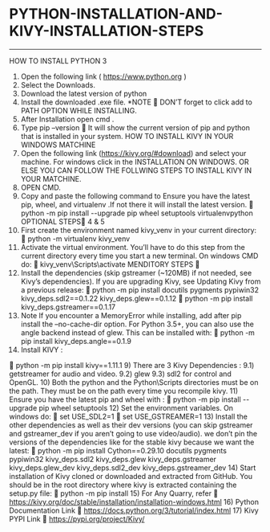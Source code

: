 # PYTHON-INSTALLATION-AND-KIVY-INSTALLATION-STEPS
-------------------------------------------------
HOW TO INSTALL PYTHON 3
1)	Open the following link ( https://www.python.org ) 
2)	 Select the Downloads. 
3)	Download the latest version of python 
4)	Install the downloaded .exe file. *NOTE  DON’T forget to click add to PATH OPTION WHILE INSTALLING.
5)	After Installation open cmd .
6)	Type pip –version  It will show the current version of pip and python that is installed in your system.
HOW TO INSTALL KIVY IN YOUR WINDOWS MATCHINE
1)	Open the following link (https://kivy.org/#download) and select your machine. For windows click in the INSTALLATION ON WINDOWS. OR ELSE YOU CAN FOLLOW THE FOLLWING STEPS TO INSTALL KIVY IN YOUR MATCHINE.
2)	OPEN CMD.
3)	Copy and paste the following command to Ensure you have the latest pip, wheel, and virtualenv .If not there it will install the latest version.
   python -m pip install --upgrade pip wheel setuptools virtualenvpython
OPTIONAL STEPS 4 & 5
4)	First create the environment named kivy_venv in your current directory:
 python -m virtualenv kivy_venv
5)	Activate the virtual environment. You’ll have to do this step from the current directory every time you start a new terminal. On windows CMD do:
  kivy_venv\Scripts\activate
MENDITORY STEPS 
6)	Install the dependencies (skip gstreamer (~120MB) if not needed, see Kivy’s dependencies). If you are upgrading Kivy, see Updating Kivy from a previous release:
 python -m pip install docutils pygments pypiwin32 kivy_deps.sdl2==0.1.22 kivy_deps.glew==0.1.12
 python -m pip install kivy_deps.gstreamer==0.1.17
7)	Note
If you encounter a MemoryError while installing, add after pip install the –no-cache-dir option.
For Python 3.5+, you can also use the angle backend instead of glew. This can be installed with:
 	python -m pip install kivy_deps.angle==0.1.9
8)	Install KIVY : 

  python -m pip install kivy==1.11.1
9)	There are 3  Kivy Dependencies :
 9.1) getstreamer  for audio and video.
 9.2) glew 
 9.3) sdl2 for control and OpenGL.
10)	Both the python and the Python\Scripts directories must be on the path. They must be on the path every time you recompile kivy.
11)	Ensure you have the latest pip and wheel with :
 python -m pip install --upgrade pip wheel setuptools
12)	Set the environment variables. On windows do:
  set USE_SDL2=1
 set USE_GSTREAMER=1
13)	Install the other dependencies as well as their dev versions (you can skip gstreamer and gstreamer_dev if you aren’t going to use video/audio). we don’t pin the versions of the dependencies like for the stable kivy because we want the latest:
 python -m pip install Cython==0.29.10 docutils pygments pypiwin32 kivy_deps.sdl2 kivy_deps.glew kivy_deps.gstreamer kivy_deps.glew_dev kivy_deps.sdl2_dev kivy_deps.gstreamer_dev
14)	Start installation of Kivy cloned or downloaded and extracted from GitHub. You should be in the root directory where kivy is extracted containing the setup.py file:
 python -m pip install
15)	For Any Quarry, refer  https://kivy.org/doc/stable/installation/installation-windows.html
16)	Python Documentation Link  https://docs.python.org/3/tutorial/index.html
17)	Kivy PYPI Link  https://pypi.org/project/Kivy/
